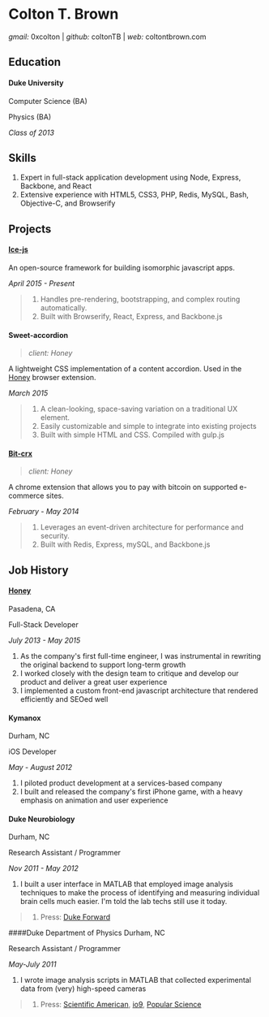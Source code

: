 # Colton T. Brown
*gmail:* 0xcolton | 
*github:* coltonTB | 
*web:* coltontbrown.com


## Education

#### Duke University

Computer Science (BA)

Physics (BA)

*Class of 2013*


## Skills

1. Expert in full-stack application development using Node, Express, Backbone, and React
1. Extensive experience with HTML5, CSS3, PHP, Redis, MySQL, Bash, Objective-C, and Browserify


## Projects

#### [Ice-js](https://github.com/coltonTB/ice-js)
An open-source framework for building isomorphic javascript apps. 

*April 2015 - Present*

> 1. Handles pre-rendering, bootstrapping, and complex routing automatically. 
> 1. Built with Browserify, React, Express, and Backbone.js


#### Sweet-accordion
> *client: Honey*

A lightweight CSS implementation of a content accordion. Used in the [Honey][honey-chstore] browser extension.

*March 2015*

> 1. A clean-looking, space-saving variation on a traditional UX element.
> 1. Easily customizable and simple to integrate into existing projects
> 1. Built with simple HTML and CSS. Compiled with gulp.js


#### [Bit-crx](https://github.com/coltonTB/bit-crx)
> *client: Honey*

A chrome extension that allows you to pay with bitcoin on supported e-commerce sites.

*February - May 2014*

> 1. Leverages an event-driven architecture for performance and security. 
> 1. Built with Redis, Express, mySQL, and Backbone.js


## Job History

#### [Honey][honey-home]
Pasadena, CA

Full-Stack Developer

*July 2013 - May 2015*

1. As the company's first full-time engineer, I was instrumental in rewriting the original backend to support long-term growth
1. I worked closely with the design team to critique and develop our product and deliver a great user experience
1. I implemented a custom front-end javascript architecture that rendered efficiently and SEOed well


#### Kymanox
Durham, NC

iOS Developer

*May - August 2012*

1. I piloted product development at a services-based company
1. I built and released the company's first iPhone game, with a heavy emphasis on animation and user experience


#### Duke Neurobiology
Durham, NC

Research Assistant / Programmer

*Nov 2011 - May 2012*

1. I built a user interface in MATLAB that employed image analysis techniques to make the process of identifying and measuring individual brain cells much easier. I'm told the lab techs still use it today.

> 1. Press: [Duke Forward][press-dukefwd]


####Duke Department of Physics
Durham, NC 

Research Assistant / Programmer

*May-July 2011*

1. I wrote image analysis scripts in MATLAB that collected experimental data from (very) high-speed cameras

> 1. Press: [Scientific American][press-sciam], [io9][press-io9], [Popular Science][press-popsci]


[honey-home]: http://joinhoney.com
[honey-chstore]: https://chrome.google.com/webstore/detail/honey/bmnlcjabgnpnenekpadlanbbkooimhnj?hl=en-US
[press-dukefwd]: http://dukeforward.duke.edu/news/duke-neurobiologist-richard-mooney-reveals-some-surprising-parallels-betwee
[press-sciam]: http://www.scientificamerican.com/podcast/episode/granular-materials-could-thwart-missiles/
[press-io9]: http://io9.com/new-missile-study-reveals-a-terrible-setback-in-fight-a-1697060546
[press-popsci]: http://www.popsci.com/physics-proves-grainy-soil-good-stopping-missiles?dom=tw&src=SOC
